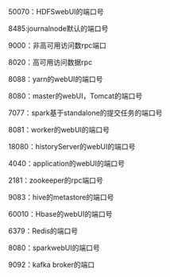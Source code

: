 50070：HDFSwebUI的端口号

8485:journalnode默认的端口号

9000：非高可用访问数rpc端口

8020：高可用访问数据rpc

8088：yarn的webUI的端口号

8080：master的webUI，Tomcat的端口号

7077：spark基于standalone的提交任务的端口号

8081：worker的webUI的端口号

18080：historyServer的webUI的端口号

4040：application的webUI的端口号

2181：zookeeper的rpc端口号

9083：hive的metastore的端口号

60010：Hbase的webUI的端口号

6379：Redis的端口号

8080：sparkwebUI的端口号

9092：kafka broker的端口